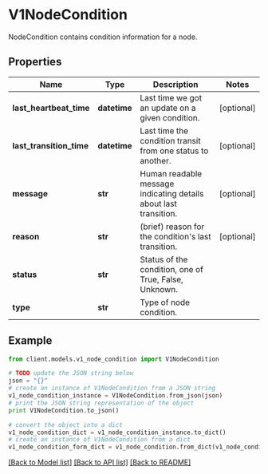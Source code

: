 # V1NodeCondition

NodeCondition contains condition information for a node.

## Properties
Name | Type | Description | Notes
------------ | ------------- | ------------- | -------------
**last_heartbeat_time** | **datetime** | Last time we got an update on a given condition. | [optional] 
**last_transition_time** | **datetime** | Last time the condition transit from one status to another. | [optional] 
**message** | **str** | Human readable message indicating details about last transition. | [optional] 
**reason** | **str** | (brief) reason for the condition&#39;s last transition. | [optional] 
**status** | **str** | Status of the condition, one of True, False, Unknown. | 
**type** | **str** | Type of node condition. | 

## Example

```python
from client.models.v1_node_condition import V1NodeCondition

# TODO update the JSON string below
json = "{}"
# create an instance of V1NodeCondition from a JSON string
v1_node_condition_instance = V1NodeCondition.from_json(json)
# print the JSON string representation of the object
print V1NodeCondition.to_json()

# convert the object into a dict
v1_node_condition_dict = v1_node_condition_instance.to_dict()
# create an instance of V1NodeCondition from a dict
v1_node_condition_form_dict = v1_node_condition.from_dict(v1_node_condition_dict)
```
[[Back to Model list]](../README.md#documentation-for-models) [[Back to API list]](../README.md#documentation-for-api-endpoints) [[Back to README]](../README.md)


